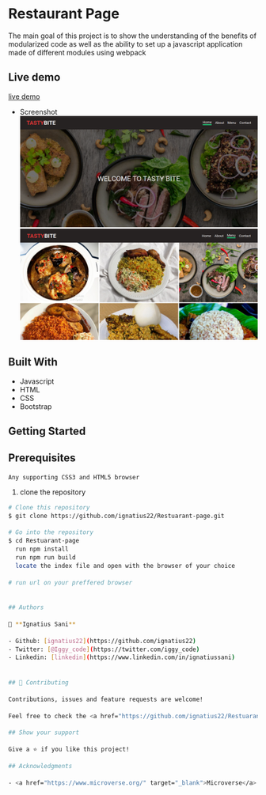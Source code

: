 # Restaurant Page

The main goal of this project is to show the understanding of the benefits of modularized code as well as the ability to set up a javascript application made of different modules using webpack

## Live demo

[live demo](https://adoring-swirles-ca3ccf.netlify.app/)

- Screenshot
![alt text](home.png)
![alt text](menu.png)



## Built With

- Javascript
- HTML
- CSS
- Bootstrap


## Getting Started 

## Prerequisites

    Any supporting CSS3 and HTML5 browser



1. clone the repository

```bash
# Clone this repository
$ git clone https://github.com/ignatius22/Restuarant-page.git

# Go into the repository
$ cd Restuarant-page
  run npm install
  run npm run build
  locate the index file and open with the browser of your choice

# run url on your preffered browser


## Authors

👤 **Ignatius Sani**

- Github: [ignatius22](https://github.com/ignatius22)
- Twitter: [@Iggy_code](https://twitter.com/iggy_code)
- Linkedin: [linkedin](https://www.linkedin.com/in/ignatiussani)


## 🤝 Contributing

Contributions, issues and feature requests are welcome!

Feel free to check the <a href="https://github.com/ignatius22/Restuarant-page/issues" target="_blank">issues page</a>.

## Show your support

Give a ⭐️ if you like this project!

## Acknowledgments
 
- <a href="https://www.microverse.org/" target="_blank">Microverse</a>